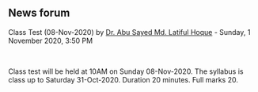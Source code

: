<h2>News forum</h2><a href="https://moodle.cse.buet.ac.bd/user/view.php?id=12&course=482"></a>
Class Test (08-Nov-2020)
by <a href="https://moodle.cse.buet.ac.bd/user/view.php?id=12&course=482">Dr. Abu Sayed Md. Latiful Hoque</a> - Sunday, 1 November 2020, 3:50 PM


 

Class test will be held at 10AM on Sunday 08-Nov-2020. The syllabus is class up to Saturday 31-Oct-2020. Duration 20 minutes. Full marks 20.







